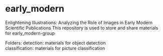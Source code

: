 # early_modern

Enlightening Illustrations: Analyzing the Role of Images in Early Modern Scientific Publications
This repository is used to store and share materials for early_modern-group

Folders:
detection: materials for object detection <br>
classification: materials for picture classification 
